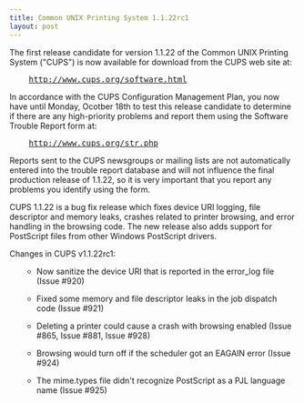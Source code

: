 ```yaml
---
title: Common UNIX Printing System 1.1.22rc1
layout: post
---
```


<P>The first release candidate for version 1.1.22 of the CommonUNIX Printing System ("CUPS") is now available for download fromthe CUPS web site at:</P><PRE>    <A HREF="http://www.cups.org/software.html">http://www.cups.org/software.html</A></PRE><P>In accordance with the CUPS Configuration Management Plan,you now have until Monday, Ocotber 18th to test this releasecandidate to determine if there are any high-priority problemsand report them using the Software Trouble Report form at:</P><PRE>    <A HREF="http://www.cups.org/str.php">http://www.cups.org/str.php</A></PRE><P>Reports sent to the CUPS newsgroups or mailing lists are notautomatically entered into the trouble report database and willnot influence the final production release of 1.1.22, so it isvery important that you report any problems you identify usingthe form.</P><P>CUPS 1.1.22 is a bug fix release which fixes device URIlogging, file descriptor and memory leaks, crashes related toprinter browsing, and error handling in the browsing code. Thenew release also adds support for PostScript files from otherWindows PostScript drivers.</P><P>Changes in CUPS v1.1.22rc1:</P><UL>	
- Now sanitize the device URI that is reported in the 	error_log file (Issue #920) 	
- Fixed some memory and file descriptor leaks in the job 	dispatch code (Issue #921) 	
- Deleting a printer could cause a crash with browsing 	enabled (Issue #865, Issue #881, Issue #928) 	
- Browsing would turn off if the scheduler got an EAGAIN 	error (Issue #924) 	
- The mime.types file didn't recognize PostScript as a 	PJL language name (Issue #925)  </UL>
